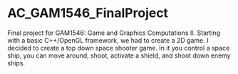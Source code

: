 # AC_GAM1546_FinalProject
Final project for GAM1546: Game and Graphics Computations II. Starting with a basic C++/OpenGL framework, we had to create a 2D game. I decided to create a top down space shooter game. In it you control a space ship, you can move around, shoot, activate a shield, and shoot down enemy ships.
